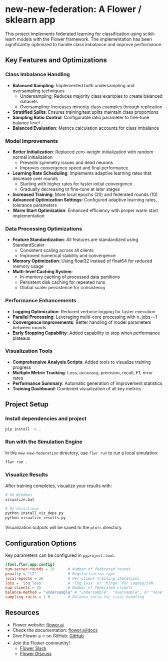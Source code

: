 # new-new-federation: A Flower / sklearn app

This project implements federated learning for classification using scikit-learn models with the Flower framework. The implementation has been significantly optimized to handle class imbalance and improve performance.

## Key Features and Optimizations

### Class Imbalance Handling
- **Balanced Sampling**: Implemented both undersampling and oversampling techniques
  - Undersampling: Reduces majority class examples to create balanced datasets
  - Oversampling: Increases minority class examples through replication
- **Stratified Splits**: Ensures training/test splits maintain class proportions
- **Sampling Ratio Control**: Configurable ratio parameter to fine-tune balance level
- **Balanced Evaluation**: Metrics calculation accounts for class imbalance

### Model Improvements
- **Better Initialization**: Replaced zero-weight initialization with random normal initialization
  - Prevents symmetry issues and dead neurons
  - Improves convergence speed and final performance
- **Learning Rate Scheduling**: Implements adaptive learning rates that decrease over rounds
  - Starting with higher rates for faster initial convergence
  - Gradually decreasing to fine-tune at later stages
- **Increased Training**: More local epochs (20) and federated rounds (10)
- **Advanced Optimization Settings**: Configured adaptive learning rates, tolerance parameters
- **Warm Start Optimization**: Enhanced efficiency with proper warm start implementation

### Data Processing Optimizations
- **Feature Standardization**: All features are standardized using StandardScaler
  - Consistent scaling across all clients
  - Improved numerical stability and convergence
- **Memory Optimization**: Using float32 instead of float64 for reduced memory usage
- **Multi-level Caching System**:
  - In-memory caching of processed data partitions
  - Persistent disk caching for repeated runs
  - Global scaler persistence for consistency

### Performance Enhancements
- **Logging Optimization**: Reduced verbose logging for faster execution
- **Parallel Processing**: Leveraging multi-core processing with n_jobs=-1
- **Convergence Improvements**: Better handling of model parameters between rounds
- **Early Stopping Capability**: Added capability to stop when performance plateaus

### Visualization Tools
- **Comprehensive Analysis Scripts**: Added tools to visualize training progress
- **Multiple Metric Tracking**: Loss, accuracy, precision, recall, F1, error rates
- **Performance Summary**: Automatic generation of improvement statistics
- **Training Dashboard**: Combined visualization of all key metrics

## Project Setup

### Install dependencies and project

```bash
pip install -e .
```

### Run with the Simulation Engine

In the `new-new-federation` directory, use `flwr run` to run a local simulation:

```bash
flwr run .
```

### Visualize Results

After training completes, visualize your results with:

```bash
# On Windows
visualize.bat

# On Unix/Linux
python install_viz_deps.py
python visualize_results.py
```

Visualization outputs will be saved to the `plots` directory.

## Configuration Options

Key parameters can be configured in `pyproject.toml`:

```toml
[tool.flwr.app.config]
num-server-rounds = 10      # Number of federated rounds
penalty = "l2"              # Regularization type
local-epochs = 20           # Per-client training iterations
loss = 'log_loss'           # 'log_loss' or 'hinge' for LogReg/SVM
num-clients = 25            # Number of federated clients
balance-method = "undersample" # "undersample", "oversample", or "none"
sampling-ratio = 1.0        # Balance ratio for class handling
```

## Resources

- Flower website: [flower.ai](https://flower.ai/)
- Check the documentation: [flower.ai/docs](https://flower.ai/docs/)
- Give Flower a ⭐️ on GitHub: [GitHub](https://github.com/adap/flower)
- Join the Flower community!
  - [Flower Slack](https://flower.ai/join-slack/)
  - [Flower Discuss](https://discuss.flower.ai/)
